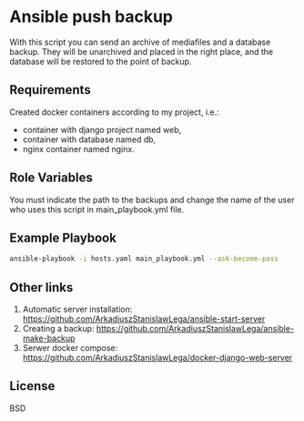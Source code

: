 Ansible push backup
=========

With this script you can send an archive of mediafiles and a database backup. They will be unarchived and placed in the right place, and the database will be restored to the point of backup.

Requirements
------------

Created docker containers according to my project, i.e.:
- container with django project named web, 
- container with database named db, 
- nginx container named nginx.

Role Variables
--------------

You must indicate the path to the backups and change the name of the user who uses this script in main_playbook.yml file.

Example Playbook
----------------

~~~bash 
ansible-playbook -i hosts.yaml main_playbook.yml --ask-become-pass 
~~~

Other links
------------

1. Automatic server installation: <https://github.com/ArkadiuszStanislawLega/ansible-start-server>
2. Creating a backup: <https://github.com/ArkadiuszStanislawLega/ansible-make-backup>
3. Serwer docker compose: <https://github.com/ArkadiuszStanislawLega/docker-django-web-server>


License
-------

BSD

